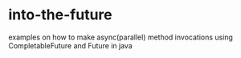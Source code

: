 # into-the-future
examples on how to make async(parallel) method invocations using CompletableFuture and Future in java
